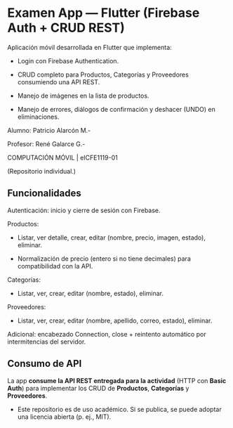 # Examen App — Flutter (Firebase Auth + CRUD REST)

Aplicación móvil desarrollada en Flutter que implementa:

- Login con Firebase Authentication.

- CRUD completo para Productos, Categorías y Proveedores consumiendo una API REST.

- Manejo de imágenes en la lista de productos.

- Manejo de errores, diálogos de confirmación y deshacer (UNDO) en eliminaciones.

Alumno: Patricio Alarcón M.-

Profesor: René Galarce G.- 

COMPUTACIÓN MÓVIL | eICFE1119-01

(Repositorio individual.)

## Funcionalidades

Autenticación: inicio y cierre de sesión con Firebase.

Productos:

- Listar, ver detalle, crear, editar (nombre, precio, imagen, estado), eliminar.

- Normalización de precio (entero si no tiene decimales) para compatibilidad con la API.

Categorías:

- Listar, ver, crear, editar (nombre, estado), eliminar.

Proveedores:

- Listar, ver, crear, editar (nombre, apellido, correo, estado), eliminar.

Adicional: encabezado Connection, close + reintento automático por intermitencias del servidor.

## Consumo de API

La app **consume la API REST entregada para la actividad** (HTTP con **Basic Auth**) para implementar los CRUD de **Productos**, **Categorías** y **Proveedores**.  


- Este repositorio es de uso académico. Si se publica, se puede adoptar una licencia abierta (p. ej., MIT).

